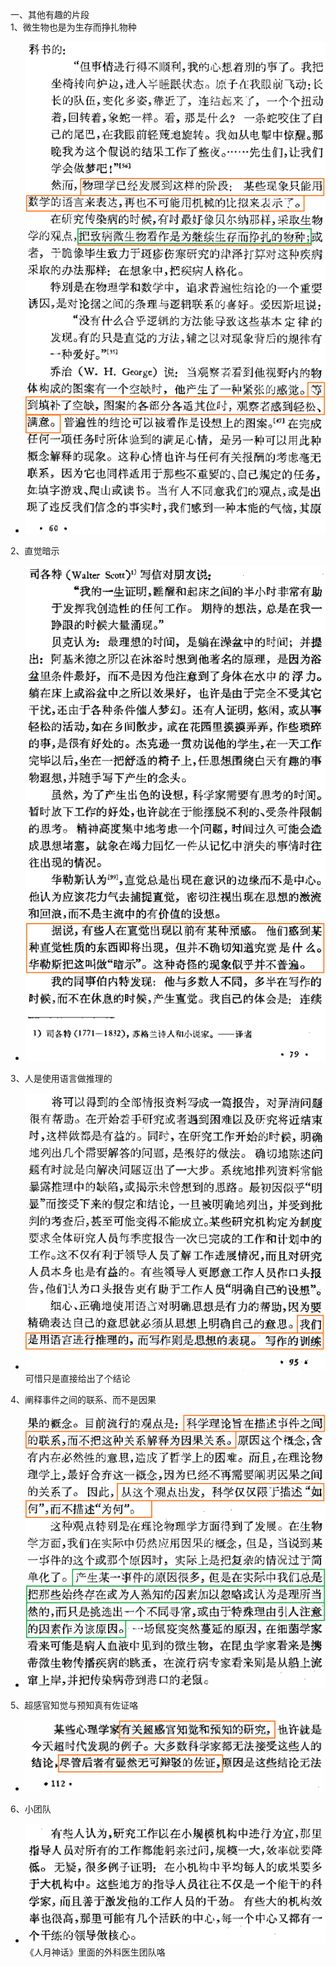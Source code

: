 一、其他有趣的片段  
1、微生物也是为生存而挣扎物种  
* ![photo](/books/2018040607-TheArtOfScientificInvestigation/photo/033.png)  

2、直觉暗示  
* ![photo](/books/2018040607-TheArtOfScientificInvestigation/photo/034.png)  

3、人是使用语言做推理的  
* ![photo](/books/2018040607-TheArtOfScientificInvestigation/photo/035.png)  
可惜只是直接给出了个结论  

4、阐释事件之间的联系、而不是因果  
* ![photo](/books/2018040607-TheArtOfScientificInvestigation/photo/036.png)  

5、超感官知觉与预知真有佐证咯  
* ![photo](/books/2018040607-TheArtOfScientificInvestigation/photo/037.png)  

6、小团队  
* ![photo](/books/2018040607-TheArtOfScientificInvestigation/photo/038.png)  
《人月神话》里面的外科医生团队咯  
